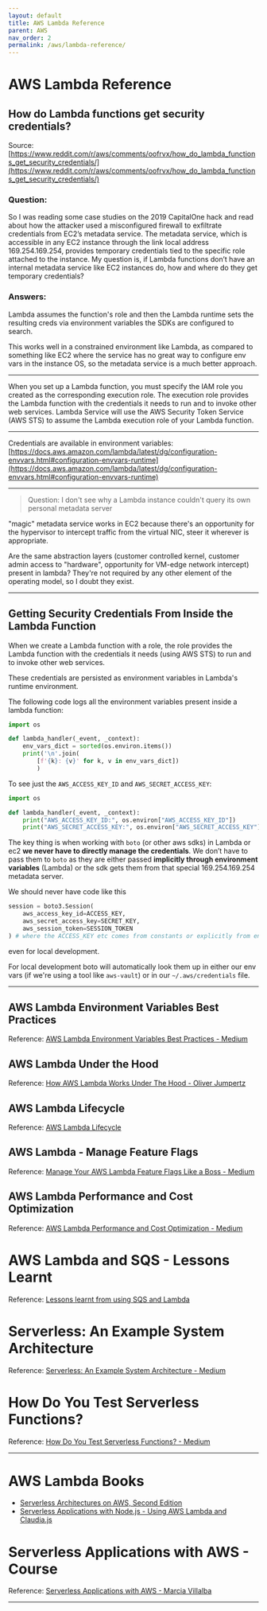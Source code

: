 ```yaml
---
layout: default
title: AWS Lambda Reference
parent: AWS
nav_order: 2
permalink: /aws/lambda-reference/
---
```


# AWS Lambda Reference

## How do Lambda functions get security credentials?

Source: [https://www.reddit.com/r/aws/comments/oofrvx/how_do_lambda_functions_get_security_credentials/](https://www.reddit.com/r/aws/comments/oofrvx/how_do_lambda_functions_get_security_credentials/)

### Question:

So I was reading some case studies on the 2019 CapitalOne hack and read about how the attacker used a misconfigured firewall to exfiltrate credentials from EC2’s metadata service. The metadata service, which is accessible in any EC2 instance through the link local address 169.254.169.254, provides temporary credentials tied to the specific role attached to the instance. My question is, if Lambda functions don’t have an internal metadata service like EC2 instances do, how and where do they get temporary credentials?

### Answers:

Lambda assumes the function's role and then the Lambda runtime sets the resulting creds via environment variables the SDKs are configured to search.

This works well in a constrained environment like Lambda, as compared to something like EC2 where the service has no great way to configure env vars in the instance OS, so the metadata service is a much better approach.

---------------------------------------------------------------------------------------------------

When you set up a Lambda function, you must specify the IAM role you created as the corresponding execution role. The execution role provides the Lambda function with the credentials it needs to run and to invoke other web services. Lambda Service will use the AWS Security Token Service (AWS STS) to assume the Lambda execution role of your Lambda function.

---------------------------------------------------------------------------------------------------

Credentials are available in environment variables: [https://docs.aws.amazon.com/lambda/latest/dg/configuration-envvars.html#configuration-envvars-runtime](https://docs.aws.amazon.com/lambda/latest/dg/configuration-envvars.html#configuration-envvars-runtime)

---------------------------------------------------------------------------------------------------

> Question: I don't see why a Lambda instance couldn't query its own personal metadata server

"magic" metadata service works in EC2 because there's an opportunity for the hypervisor to intercept traffic from the virtual NIC, steer it wherever is appropriate.

Are the same abstraction layers (customer controlled kernel, customer admin access to "hardware", opportunity for VM-edge network intercept) present in lambda? They're not required by any other element of the operating model, so I doubt they exist.

---------------------------------------------------------------------------------------------------


## Getting Security Credentials From Inside the Lambda Function

When we create a Lambda function with a role, the role provides the Lambda function with the credentials it needs (using AWS STS) to run and to invoke other web services.

These credentials are persisted as environment variables in Lambda's runtime environment.

The following code logs all the environment variables present inside a lambda function:
```Python
import os

def lambda_handler(_event, _context):
    env_vars_dict = sorted(os.environ.items())
    print('\n'.join(
        [f'{k}: {v}' for k, v in env_vars_dict])
        )
```

To see just the `AWS_ACCESS_KEY_ID` and `AWS_SECRET_ACCESS_KEY`:
```Python
import os

def lambda_handler(_event, _context):
    print("AWS_ACCESS_KEY_ID:", os.environ["AWS_ACCESS_KEY_ID"])
    print("AWS_SECRET_ACCESS_KEY:", os.environ["AWS_SECRET_ACCESS_KEY"])
```

The key thing is when working with `boto` (or other aws sdks) in Lambda or ec2 **we never have to directly manage the credentials**. We don’t have to pass them to `boto` as they are either passed **implicitly through environment variables** (Lambda) or the sdk gets them from that special 169.254.169.254 metadata server.

We should never have code like this
```Python
session = boto3.Session(
    aws_access_key_id=ACCESS_KEY,
    aws_secret_access_key=SECRET_KEY,
    aws_session_token=SESSION_TOKEN
) # where the ACCESS_KEY etc comes from constants or explicitly from env vars
```
even for local development.

For local development boto will automatically look them up in either our env vars (if we're using a tool like `aws-vault`) or in our `~/.aws/credentials` file.

----------------------------------------------------------------------------------------------------

## AWS Lambda Environment Variables Best Practices

Reference: [AWS Lambda Environment Variables Best Practices - Medium](https://isenberg-ran.medium.com/aws-lambda-environment-variables-best-practices-f760384c23ed)


## AWS Lambda Under the Hood

Reference: [How AWS Lambda Works Under The Hood - Oliver Jumpertz](https://blog.oliverjumpertz.dev/how-aws-lambda-works-under-the-hood)

## AWS Lambda Lifecycle

Reference: [AWS Lambda Lifecycle](https://medium.com/trackit/aws-lambda-lifecycle-8e8e510d9989)

## AWS Lambda - Manage Feature Flags

Reference: [Manage Your AWS Lambda Feature Flags Like a Boss - Medium](https://isenberg-ran.medium.com/manage-your-aws-lambda-feature-flags-like-a-boss-cd29d6b49751)


## AWS Lambda Performance and Cost Optimization

Reference: [AWS Lambda Performance and Cost Optimization - Medium](https://ramchandra-vadranam.medium.com/following-are-key-factors-affecting-the-performance-of-serverless-applications-8582b0a33e21)

# AWS Lambda and SQS - Lessons Learnt

Reference: [Lessons learnt from using SQS and Lambda](https://medium.com/@devatharaviteja/lessons-learnt-from-using-sqs-and-lambda-f37e23b4a47e)

# Serverless: An Example System Architecture

Reference: [Serverless: An Example System Architecture - Medium](https://medium.com/@jgilbert001/serverless-an-example-system-architecture-23aed85fd504)

# How Do You Test Serverless Functions?

Reference: [How Do You Test Serverless Functions? - Medium](https://medium.com/@jgilbert001/how-do-you-test-serverless-functions-3403fdca3071)

----------------------------------------------------------------------------------------------------

# AWS Lambda Books

- [Serverless Architectures on AWS, Second Edition](https://www.manning.com/books/serverless-architectures-on-aws-second-edition)
- [Serverless Applications with Node.js  - Using AWS Lambda and Claudia.js](https://www.manning.com/books/serverless-applications-with-node-js)

# Serverless Applications with AWS - Course

Reference: [Serverless Applications with AWS - Marcia Villalba](https://www.manning.com/livevideo/serverless-applications-with-AWS)

----------------------------------------------------------------------------------------------------